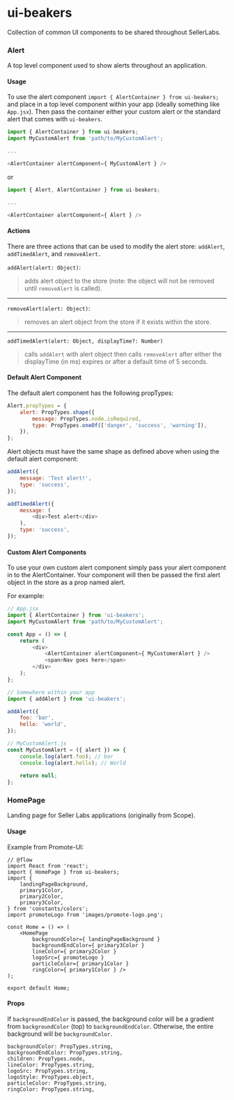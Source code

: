 # ui-beakers
Collection of common UI components to be shared throughout SellerLabs.

### Alert
A top level component used to show alerts throughout an application.

#### Usage
To use the alert component `import { AlertContainer } from ui-beakers;` and place in a top level component within your app (ideally something like `App.jsx`). Then pass the container either your custom alert or the standard alert that comes with `ui-beakers`.
```javascript
import { AlertContainer } from ui-beakers;
import MyCustomAlert from 'path/to/MyCustomAlert';

...

<AlertContainer alertComponent={ MyCustomAlert } />
```
or
```javascript
import { Alert, AlertContainer } from ui-beakers;

...

<AlertContainer alertComponent={ Alert } />
```

#### Actions
There are three actions that can be used to modify the alert store: `addAlert`, `addTimedAlert`, and `removeAlert.` 

`addAlert(alert: Object)`:
> adds alert object to the store (note: the object will not be removed until `removeAlert` is called).

___

`removeAlert(alert: Object)`:
> removes an alert object from the store if it exists within the store.

___

`addTimedAlert(alert: Object, displayTime?: Number)`
> calls `addAlert` with alert object then calls `removeAlert` after either the displayTime (in ms) expires or after a default time of 5 seconds.

#### Default Alert Component
The default alert component has the following propTypes:
```javascript
Alert.propTypes = {
    alert: PropTypes.shape({
        message: PropTypes.node.isRequired,
        type: PropTypes.oneOf(['danger', 'success', 'warning']),
    }),
};
```

Alert objects must have the same shape as defined above when using the default alert component:

```javascript
addAlert({
    message: 'Test alert!',
    type: 'success',
});

addTimedAlert({
    message: (
        <div>Test alert</div>
    ),
    type: 'success',
});
```

#### Custom Alert Components
To use your own custom alert component simply pass your alert component in to the AlertContainer.
Your component will then be passed the first alert object in the store as a prop named alert.

For example:
```javascript
// App.jsx
import { AlertContainer } from 'ui-beakers';
import MyCustomAlert from 'path/to/MyCustomAlert';

const App = () => {
    return (
        <div> 
            <AlertContainer alertComponent={ MyCustomerAlert } />
            <span>Nav goes here</span>
        </div>
    );
};

// Somewhere within your app
import { addAlert } from 'ui-beakers';

addAlert({
    foo: 'bar',
    hello: 'world',
});

// MyCustomAlert.js
const MyCustomAlert = ({ alert }) => {
    console.log(alert.foo); // bar
    console.log(alert.hello); // World
    
    return null;
};
```

### HomePage
Landing page for Seller Labs applications (originally from Scope).

#### Usage
Example from Promote-UI:
```es6
// @flow
import React from 'react';
import { HomePage } from ui-beakers;
import {
    landingPageBackground,
    primary1Color,
    primary2Color,
    primary3Color,
} from 'constants/colors';
import promoteLogo from 'images/promote-logo.png';

const Home = () => (
    <HomePage
        backgroundColor={ landingPageBackground }
        backgroundEndColor={ primary3Color }
        lineColor={ primary2Color }
        logoSrc={ promoteLogo }
        particleColor={ primary1Color }
        ringColor={ primary1Color } />
);

export default Home;
```

#### Props
If `backgroundEndColor` is passed, the background color will be a gradient from `backgroundColor` (top) to `backgroundEndColor`. Otherwise, the entire background will be `backgroundColor`.

```
backgroundColor: PropTypes.string,
backgroundEndColor: PropTypes.string,
children: PropTypes.node,
lineColor: PropTypes.string,
logoSrc: PropTypes.string,
logoStyle: PropTypes.object,
particleColor: PropTypes.string,
ringColor: PropTypes.string,
```
